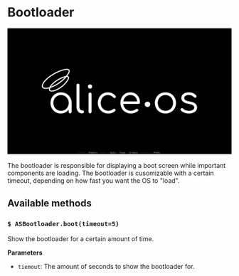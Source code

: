 #  Bootloader

![Bootloader logo](../images/system/bootloader.png)

The bootloader is responsible for displaying a boot screen while important components are loading. The bootloader is cusomizable with a certain timeout, depending on how fast you want the OS to "load".

## Available methods

### `$ ASBootloader.boot(timeout=5)`

Show the bootloader for a certain amount of time.

**Parameters**

- `tiemout`: The amount of seconds to show the bootloader for.
